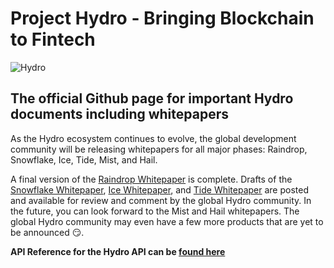# Project Hydro - Bringing Blockchain to Fintech
![Hydro](https://www.hydrogenplatform.com/images/logo_hydro.png)

## The official Github page for important Hydro documents including whitepapers
As the Hydro ecosystem continues to evolve, the global development community will be releasing whitepapers for all major phases: Raindrop, Snowflake, Ice, Tide, Mist, and Hail.

A final version of the [Raindrop Whitepaper](./Raindrop) is complete. Drafts of the [Snowflake Whitepaper](./Snowflake), [Ice Whitepaper](./Ice), and [Tide Whitepaper](./Tide) are posted and available for review and comment by the global Hydro community. In the future, you can look forward to the Mist and Hail whitepapers. The global Hydro community may even have a few more products that are yet to be announced 😏.

**API Reference for the Hydro API can be [found here](https://www.hydrogenplatform.com/docs/hydro/v1)**
